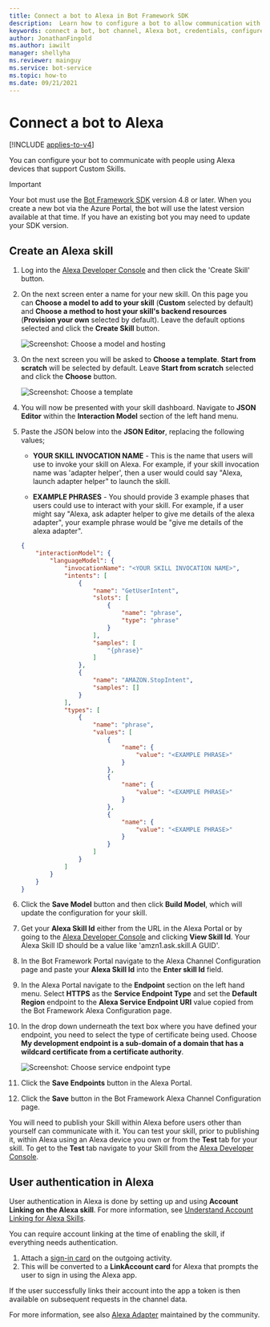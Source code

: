 ```yaml
---
title: Connect a bot to Alexa in Bot Framework SDK
description:  Learn how to configure a bot to allow communication with Alexa.
keywords: connect a bot, bot channel, Alexa bot, credentials, configure, phone
author: JonathanFingold
ms.author: iawilt
manager: shellyha
ms.reviewer: mainguy
ms.service: bot-service
ms.topic: how-to
ms.date: 09/21/2021
---
```


# Connect a bot to Alexa

[!INCLUDE [applies-to-v4](includes/applies-to-v4-current.md)]

You can configure your bot to communicate with people using Alexa devices that support Custom Skills.

> [!IMPORTANT]
> Your bot must use the [Bot Framework SDK](https://github.com/microsoft/botframework-sdk) version 4.8 or later. When you create a new bot via the Azure Portal, the bot will use the latest version available at that time. If you have an existing bot you may need to update your SDK version.

## Create an Alexa skill

1. Log into the [Alexa Developer Console](https://developer.amazon.com/alexa/console/ask) and then click the 'Create Skill' button.

1. On the next screen enter a name for your new skill.  On this page you can **Choose a model to add to your skill** (**Custom** selected by default) and **Choose a method to host your skill's backend resources** (**Provision your own** selected by default).  Leave the default options selected and click the **Create Skill** button.

    ![Screenshot: Choose a model and hosting](./media/channels/alexa-create-skill-options.png)

1. On the next screen you will be asked to **Choose a template**.  **Start from scratch** will be selected by default. Leave **Start from scratch** selected and click the **Choose** button.

    ![Screenshot: Choose a template](./media/channels/alexa-create-skill-options2.png)

1. You will now be presented with your skill dashboard. Navigate to **JSON Editor** within the **Interaction Model** section of the left hand menu.

1. Paste the JSON below into the **JSON Editor**, replacing the following values;

    * **YOUR SKILL INVOCATION NAME** - This is the name that users will use to invoke your skill on Alexa. For example, if your skill invocation name was 'adapter helper', then a user would could say "Alexa, launch adapter helper" to launch the skill.

    * **EXAMPLE PHRASES** - You should provide 3 example phases that users could use to interact with your skill.  For example, if a user might say "Alexa, ask adapter helper to give me details of the alexa adapter", your example phrase would be "give me details of the alexa adapter".

    ```json
    {
        "interactionModel": {
            "languageModel": {
                "invocationName": "<YOUR SKILL INVOCATION NAME>",
                "intents": [
                    {
                        "name": "GetUserIntent",
                        "slots": [
                            {
                                "name": "phrase",
                                "type": "phrase"
                            }
                        ],
                        "samples": [
                            "{phrase}"
                        ]
                    },
                    {
                        "name": "AMAZON.StopIntent",
                        "samples": []
                    }
                ],
                "types": [
                    {
                        "name": "phrase",
                        "values": [
                            {
                                "name": {
                                    "value": "<EXAMPLE PHRASE>"
                                }
                            },
                            {
                                "name": {
                                    "value": "<EXAMPLE PHRASE>"
                                }
                            },
                            {
                                "name": {
                                    "value": "<EXAMPLE PHRASE>"
                                }
                            }
                        ]
                    }
                ]
            }
        }
    }
    ```

1. Click the **Save Model** button and then click **Build Model**, which will update the configuration for your skill.

1. Get your **Alexa Skill Id** either from the URL in the Alexa Portal or by going to the [Alexa Developer Console](https://developer.amazon.com/alexa/console/ask) and clicking **View Skill Id**. Your Alexa Skill ID should be a value like 'amzn1.ask.skill.A GUID'.

1. In the Bot Framework Portal navigate to the Alexa Channel Configuration page and paste your **Alexa Skill Id** into the **Enter skill Id** field.

1. In the Alexa Portal navigate to the **Endpoint** section on the left hand menu.  Select **HTTPS** as the **Service Endpoint Type** and set the **Default Region** endpoint to the **Alexa Service Endpoint URI** value copied from the Bot Framework Alexa Configuration page.

1. In the drop down underneath the text box where you have defined your endpoint, you need to select the type of certificate being used. Choose **My development endpoint is a sub-domain of a domain that has a wildcard certificate from a certificate authority**.

    ![Screenshot: Choose service endpoint type](./media/channels/alexa-endpoint.PNG)

1. Click the **Save Endpoints** button in the Alexa Portal.

1. Click the **Save** button in the Bot Framework Alexa Channel Configuration page.

You will need to publish your Skill within Alexa before users other than yourself can communicate with it. You can test your skill, prior to publishing it, within Alexa using an Alexa device you own or from the **Test** tab for your skill. To get to the **Test** tab navigate to your Skill from the [Alexa Developer Console](https://developer.amazon.com/alexa/console/ask).

## User authentication in Alexa

User authentication in Alexa is done by setting up and using **Account Linking on the Alexa skill**.
For more information, see [Understand Account Linking for Alexa Skills](https://developer.amazon.com/docs/alexa/account-linking/understand-account-linking.html).

You can require account linking at the time of enabling the skill, if everything needs authentication.

 1. Attach a [sign-in card](https://github.com/Microsoft/botframework-sdk/blob/main/specs/botframework-activity/botframework-cards.md#signin-card) on the outgoing activity.
 1. This will be converted to a **LinkAccount card** for Alexa that prompts the user to sign in using the Alexa app.

If the user successfully links their account into the app a token is then available on subsequent requests in the channel data.

For more information, see also [Alexa Adapter](https://github.com/BotBuilderCommunity/botbuilder-community-dotnet/tree/develop/libraries/Bot.Builder.Community.Adapters.Alexa) maintained by the community.
